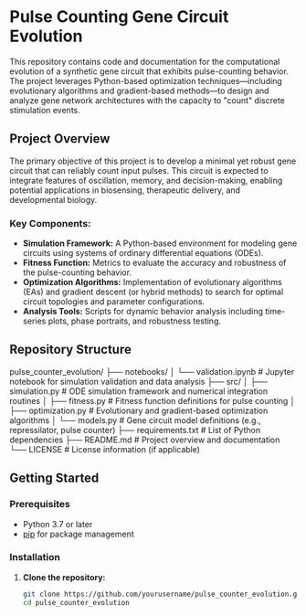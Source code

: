# Pulse Counting Gene Circuit Evolution

This repository contains code and documentation for the computational evolution of a synthetic gene circuit that exhibits pulse-counting behavior. The project leverages Python-based optimization techniques—including evolutionary algorithms and gradient-based methods—to design and analyze gene network architectures with the capacity to "count" discrete stimulation events.

## Project Overview

The primary objective of this project is to develop a minimal yet robust gene circuit that can reliably count input pulses. This circuit is expected to integrate features of oscillation, memory, and decision-making, enabling potential applications in biosensing, therapeutic delivery, and developmental biology.

### Key Components:
- **Simulation Framework:** A Python-based environment for modeling gene circuits using systems of ordinary differential equations (ODEs).
- **Fitness Function:** Metrics to evaluate the accuracy and robustness of the pulse-counting behavior.
- **Optimization Algorithms:** Implementation of evolutionary algorithms (EAs) and gradient descent (or hybrid methods) to search for optimal circuit topologies and parameter configurations.
- **Analysis Tools:** Scripts for dynamic behavior analysis including time-series plots, phase portraits, and robustness testing.

## Repository Structure
pulse_counter_evolution/
├── notebooks/
│   └── validation.ipynb         # Jupyter notebook for simulation validation and data analysis
├── src/
│   ├── simulation.py            # ODE simulation framework and numerical integration routines
│   ├── fitness.py               # Fitness function definitions for pulse counting
│   ├── optimization.py          # Evolutionary and gradient-based optimization algorithms
│   └── models.py                # Gene circuit model definitions (e.g., repressilator, pulse counter)
├── requirements.txt             # List of Python dependencies
├── README.md                    # Project overview and documentation
└── LICENSE                      # License information (if applicable)


## Getting Started

### Prerequisites
- Python 3.7 or later
- [pip](https://pip.pypa.io/) for package management

### Installation
1. **Clone the repository:**
   ```bash
   git clone https://github.com/yourusername/pulse_counter_evolution.git
   cd pulse_counter_evolution
